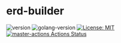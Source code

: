 # erd-builder

![version](https://img.shields.io/badge/version-v0.1.0-brightgreen)
![golang-version](https://img.shields.io/badge/Go-1.13-blue)
[![License: MIT](https://img.shields.io/badge/License-MIT-blue.svg)](https://opensource.org/licenses/MIT)
[![master-actions Actions Status](https://github.com/Angelos-Giannis/erd-builder/workflows/master-actions/badge.svg)](https://github.com/Angelos-Giannis/erd-builder/actions)
